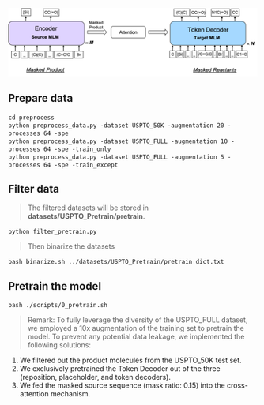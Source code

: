 
<div align=center>
<img src=../figures/pretrain.png width="550px">
</div>


## Prepare data
```
cd preprocess
python preprocess_data.py -dataset USPTO_50K -augmentation 20 -processes 64 -spe
python preprocess_data.py -dataset USPTO_FULL -augmentation 10 -processes 64 -spe -train_only
python preprocess_data.py -dataset USPTO_FULL -augmentation 5 -processes 64 -spe -train_except
```

## Filter data
> The filtered datasets will be stored in **datasets/USPTO_Pretrain/pretrain**.
```
python filter_pretrain.py
```
> Then binarize the datasets
```
bash binarize.sh ../datasets/USPTO_Pretrain/pretrain dict.txt
```

## Pretrain the model
```
bash ./scripts/0_pretrain.sh
```

> Remark: To fully leverage the diversity of the USPTO_FULL dataset, we employed a 10x augmentation of the training set to pretrain the model. To prevent any potential data leakage, we implemented the following solutions:
1. We filtered out the product molecules from the USPTO_50K test set.
2. We exclusively pretrained the Token Decoder out of the three (reposition, placeholder, and token decoders).
3. We fed the masked source sequence (mask ratio: 0.15) into the cross-attention mechanism.
